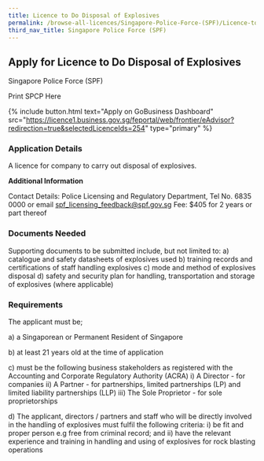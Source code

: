 ```yaml
---
title: Licence to Do Disposal of Explosives
permalink: /browse-all-licences/Singapore-Police-Force-(SPF)/Licence-to-Do-Disposal-of-Explosives
third_nav_title: Singapore Police Force (SPF)
---
```


## Apply for Licence to Do Disposal of Explosives

Singapore Police Force (SPF)

Print SPCP Here


{% include button.html text="Apply on GoBusiness Dashboard" src="https://licence1.business.gov.sg/feportal/web/frontier/eAdvisor?redirection=true&selectedLicenceIds=254" type="primary" %}

### Application Details

<p>A licence for company to carry out disposal of explosives.</p>

**Additional Information**

Contact Details: Police Licensing and Regulatory Department, Tel No. 6835 0000 or email spf_licensing_feedback@spf.gov.sg
Fee: $405 for 2 years or part thereof

### Documents Needed

Supporting documents to be submitted include, but not limited to:
a) catalogue and safety datasheets of explosives used
b) training records and certifications of staff handling explosives
c) mode and method of explosives disposal
d) safety and security plan for handling, transportation and storage of explosives (where applicable)

### Requirements

The applicant must be;

a) a Singaporean or Permanent Resident of Singapore

b) at least 21 years old at the time of application

c) must be the following business stakeholders as registered with the Accounting and Corporate Regulatory Authority (ACRA)
i) A Director - for companies
ii) A Partner - for partnerships, limited partnerships (LP) and limited liability partnerships (LLP)
iii) The Sole Proprietor - for sole proprietorships

d) The applicant, directors / partners and staff who will be directly involved in the handling of explosives must fulfil the following criteria:
i) be fit and proper person e.g free from criminal record; and
ii) have the relevant experience and training in handling and using of explosives for rock blasting operations

